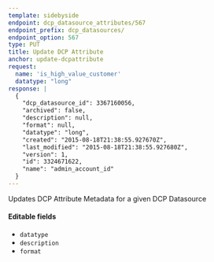 ```yaml
---
template: sidebyside
endpoint: dcp_datasource_attributes/567
endpoint_prefix: dcp_datasources/
endpoint_option: 567
type: PUT
title: Update DCP Attribute
anchor: update-dcpattribute
request:
  name: 'is_high_value_customer'
  datatype: "long"
response: |
  {
    "dcp_datasource_id": 3367160056,
    "archived": false,
    "description": null,
    "format": null,
    "datatype": "long",
    "created": "2015-08-18T21:38:55.927670Z",
    "last_modified": "2015-08-18T21:38:55.927680Z",
    "version": 1,
    "id": 3324671622,
    "name": "admin_account_id"
  }
---
```

Updates DCP Attribute Metadata for a given DCP Datasource

#### Editable fields
- `datatype`
- `description`
- `format`
